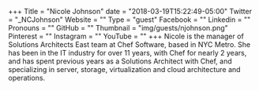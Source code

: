 +++
Title = "Nicole Johnson"
date = "2018-03-19T15:22:49-05:00"
Twitter = "_NCJohnson"
Website = ""
Type = "guest"
Facebook = ""
Linkedin = ""
Pronouns = ""
GitHub = ""
Thumbnail = "img/guests/njohnson.png"
Pinterest = ""
Instagram = ""
YouTube = ""
+++
Nicole is the manager of Solutions Architects East team at Chef Software, based in NYC Metro. She has been in the IT industry for over 11 years, with Chef for nearly 2 years, and has spent previous years as a Solutions Architect with Chef, and specializing in server, storage, virtualization and cloud architecture and operations.
